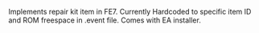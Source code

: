 Implements repair kit item in FE7. Currently Hardcoded to specific item ID and ROM freespace in .event file.
Comes with EA installer.
